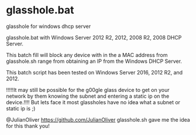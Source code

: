 glasshole.bat
=============

glasshole for windows dhcp server 

glasshole.bat with Windows Server 2012 R2, 2012, 2008 R2, 2008 DHCP Server.

This batch fill will block any device with in the a MAC address from glasshole.sh range from obtaining an IP from the Windows DHCP Server.

This batch script has been tested on Windows Server 2016, 2012 R2, and 2012.

!!!!!It may still be possible for the g00gle glass device to get on your network by them knowing the subnet and entering a static ip on the device.!!!! But lets face it most glassholes have no idea what a subnet or static ip is ;)

@JulianOliver https://github.com/JulianOliver glasshole.sh gave me the idea for this thank you!

